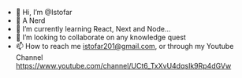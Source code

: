 - 👋 Hi, I’m @Istofar
- 👀 A Nerd
- 🌱 I’m currently learning React, Next and Node...
- 💞️ I’m looking to collaborate on any knowledge quest
- 📫 How to reach me istofar201@gmail.com, or through my Youtube Channel https://www.youtube.com/channel/UCt6_TxXvU4dqsIk9Rp4dGVw

<!---
Istofar/Istofar is a ✨ special ✨ repository because its `README.md` (this file) appears on your GitHub profile.
You can click the Preview link to take a look at your changes.
--->
